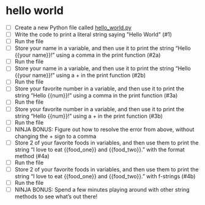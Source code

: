 # hello world

- [ ] Create a new Python file called [hello_world.py](hello_world.py)
- [ ] Write the code to print a literal string saying "Hello World" (#1)
- [ ] Run the file
- [ ] Store your name in a variable, and then use it to print the string “Hello {{your name}}!” using a comma in the print function (#2a)
- [ ] Run the file
- [ ] Store your name in a variable, and then use it to print the string “Hello {{your name}}!” using a + in the print function (#2b)
- [ ] Run the file
- [ ] Store your favorite number in a variable, and then use it to print the string “Hello {{num}}!” using a comma in the print function (#3a)
- [ ] Run the file
- [ ] Store your favorite number in a variable, and then use it to print the string “Hello {{num}}!” using a + in the print function (#3b)
- [ ] Run the file
- [ ] NINJA BONUS: Figure out how to resolve the error from above, without changing the + sign to a comma
- [ ] Store 2 of your favorite foods in variables, and then use them to print the string “I love to eat {{food_one}} and {{food_two}}.” with the format method (#4a)
- [ ] Run the file
- [ ] Store 2 of your favorite foods in variables, and then use them to print the string “I love to eat {{food_one}} and {{food_two}}.” with f-strings (#4b)
- [ ] Run the file
- [ ] NINJA BONUS: Spend a few minutes playing around with other string methods to see what’s out there!